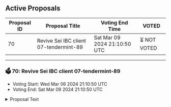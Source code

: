## Active Proposals

| Proposal ID | Proposal Title | Voting End Time | VOTED |
|-------------|----------------|-----------------|-------|
| 70 | Revive Sei IBC client 07-tendermint-89 | Sat Mar 09 2024 21:10:50 UTC | ⏳ NOT VOTED |

---

### 🗳 70: Revive Sei IBC client 07-tendermint-89
- Voting Start: Wed Mar 06 2024 21:10:50 UTC
- Voting End: Sat Mar 09 2024 21:10:50 UTC

<details>
<summary>Proposal Text</summary>
 
Revive Sei IBC client
</details>
